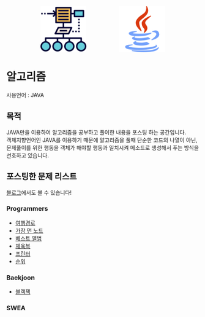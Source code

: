 <p align="center"><img src="https://github.com/pci2676/post-for-blog/blob/master/img/common/algorithm.png?raw=true" width="120">  &nbsp;&nbsp;&nbsp;&nbsp;&nbsp;&nbsp;&nbsp;&nbsp;&nbsp;&nbsp;&nbsp;&nbsp;&nbsp;&nbsp;&nbsp;&nbsp;&nbsp;&nbsp;&nbsp;&nbsp;  <img src="https://github.com/pci2676/post-for-blog/blob/master/img/common/java.png?raw=true" width="120"></p>

# 알고리즘

사용언어 : JAVA



## 목적
JAVA만을 이용하여 알고리즘을 공부하고 풀이한 내용을 포스팅 하는 공간입니다.  
객체지향언어인 JAVA를 이용하기 때문에 알고리즘을 풀때 단순한 코드의 나열이 아닌,  
문제풀이를 위한 행동을 객체가 해야할 행동과 일치시켜 메소드로 생성해서 푸는 방식을 선호하고 있습니다.



## 포스팅한 문제 리스트

[블로그](https://bottom-to-top.tistory.com/category/스터디/알고리즘)에서도 볼 수 있습니다!



### Programmers  

 * [여행경로](../AlgorithmPost/Programmers/여행경로.md)
 * [가장 먼 노드](../AlgorithmPost/Programmers/가장_먼_노드.md)
 * [베스트 앨범](../AlgorithmPost/Programmers/베스트_앨범.md)
 * [체육복](../AlgorithmPost/Programmers/체육복.md)
 * [프린터](../AlgorithmPost/Programmers/프린터.md)
 * [순위](../AlgorithmPost/Programmers/순위.md)

### Baekjoon  

- [블랙잭](../AlgorithmPost/BaekJoon/블랙잭.md)

### SWEA  
